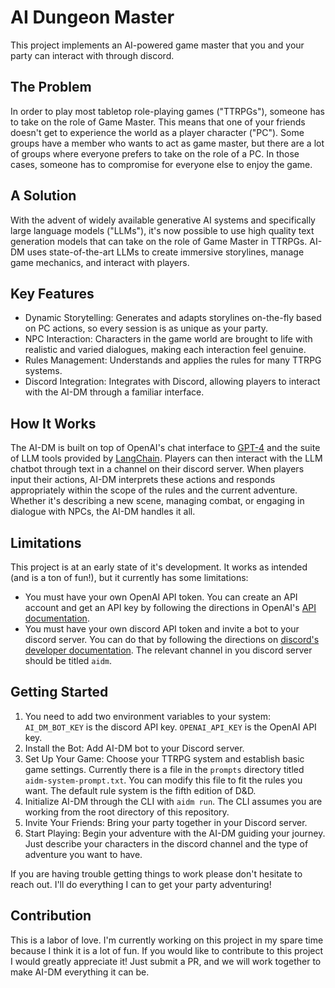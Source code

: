 # AI Dungeon Master

This project implements an AI-powered game master that you and your party can interact with through discord.

## The Problem
In order to play most tabletop role-playing games ("TTRPGs"), someone has to take on the role of Game Master. This means that one of your friends doesn't get to experience the world as a player character ("PC"). Some groups have a member who wants to act as game master, but there are a lot of groups where everyone prefers to take on the role of a PC. In those cases, someone has to compromise for everyone else to enjoy the game.

## A Solution
With the advent of widely available generative AI systems and specifically large language models ("LLMs"), it's now possible to use high quality text generation models that can take on the role of Game Master in TTRPGs. AI-DM uses state-of-the-art LLMs to create immersive storylines, manage game mechanics, and interact with players.

## Key Features
* Dynamic Storytelling: Generates and adapts storylines on-the-fly based on PC actions, so every session is as unique as your party.
* NPC Interaction: Characters in the game world are brought to life with realistic and varied dialogues, making each interaction feel genuine.
* Rules Management: Understands and applies the rules for many TTRPG systems.
* Discord Integration: Integrates with Discord, allowing players to interact with the AI-DM through a familiar interface.

## How It Works
The AI-DM is built on top of OpenAI's chat interface to [GPT-4](https://openai.com/gpt-4) and the suite of LLM tools provided by [LangChain](https://www.langchain.com/). Players can then interact with the LLM chatbot through text in a channel on their discord server. When players input their actions, AI-DM interprets these actions and responds appropriately within the scope of the rules and the current adventure. Whether it's describing a new scene, managing combat, or engaging in dialogue with NPCs, the AI-DM handles it all.

## Limitations
This project is at an early state of it's development. It works as intended (and is a ton of fun!), but it currently has some limitations:
* You must have your own OpenAI API token. You can create an API account and get an API key by following the directions in OpenAI's [API documentation](https://openai.com/product).
* You must have your own discord API token and invite a bot to your discord server. You can do that by following the directions on [discord's developer documentation](https://discord.com/developers/docs/intro). The relevant channel in you discord server should be titled `aidm`.

## Getting Started
1. You need to add two environment variables to your system: `AI_DM_BOT_KEY` is the discord API key. `OPENAI_API_KEY` is the OpenAI API key.
2. Install the Bot: Add AI-DM bot to your Discord server.
3. Set Up Your Game: Choose your TTRPG system and establish basic game settings. Currently there is a file in the `prompts` directory titled `aidm-system-prompt.txt`. You can modify this file to fit the rules you want. The default rule system is the fifth edition of D&D.
4. Initialize AI-DM through the CLI with `aidm run`. The CLI assumes you are working from the root directory of this repository.
5. Invite Your Friends: Bring your party together in your Discord server.
6. Start Playing: Begin your adventure with the AI-DM guiding your journey. Just describe your characters in the discord channel and the type of adventure you want to have.

If you are having trouble getting things to work please don't hesitate to reach out. I'll do everything I can to get your party adventuring!

## Contribution
This is a labor of love. I'm currently working on this project in my spare time because I think it is a lot of fun. If you would like to contribute to this project I would greatly appreciate it! Just submit a PR, and we will work together to make AI-DM everything it can be.
